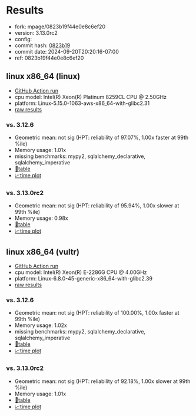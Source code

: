 # Results

- fork: mpage/0823b19f44e0e8c6ef20
- version: 3.13.0rc2
- config: 
- commit hash: [0823b19](https://github.com/mpage/cpython/commit/0823b19)
- commit date: 2024-09-20T20:20:16-07:00
- ref: 0823b19f44e0e8c6ef20

## linux x86_64 (linux)

- [GitHub Action run](https://github.com/facebookexperimental/free-threading-benchmarking/actions/runs/10970084815)
- cpu model: Intel(R) Xeon(R) Platinum 8259CL CPU @ 2.50GHz
- platform: Linux-5.15.0-1063-aws-x86_64-with-glibc2.31
- [raw results](bm-20240920-linux-x86_64-mpage-0823b19f44e0e8c6ef20-3.13.0rc2-0823b19.json)

### vs. 3.12.6

- Geometric mean: not sig (HPT: reliability of 97.07%, 1.00x faster at 99th %ile)
- Memory usage: 1.01x
- missing benchmarks: mypy2, sqlalchemy_declarative, sqlalchemy_imperative
- [📄table](bm-20240920-linux-x86_64-mpage-0823b19f44e0e8c6ef20-3.13.0rc2-0823b19-vs-3.12.6.md)
- [📈time plot](bm-20240920-linux-x86_64-mpage-0823b19f44e0e8c6ef20-3.13.0rc2-0823b19-vs-3.12.6.svg)

### vs. 3.13.0rc2

- Geometric mean: not sig (HPT: reliability of 95.94%, 1.00x slower at 99th %ile)
- Memory usage: 0.98x
- [📄table](bm-20240920-linux-x86_64-mpage-0823b19f44e0e8c6ef20-3.13.0rc2-0823b19-vs-3.13.0rc2.md)
- [📈time plot](bm-20240920-linux-x86_64-mpage-0823b19f44e0e8c6ef20-3.13.0rc2-0823b19-vs-3.13.0rc2.svg)

## linux x86_64 (vultr)

- [GitHub Action run](https://github.com/facebookexperimental/free-threading-benchmarking/actions/runs/10969277897)
- cpu model: Intel(R) Xeon(R) E-2286G CPU @ 4.00GHz
- platform: Linux-6.8.0-45-generic-x86_64-with-glibc2.39
- [raw results](bm-20240920-vultr-x86_64-mpage-0823b19f44e0e8c6ef20-3.13.0rc2-0823b19.json)

### vs. 3.12.6

- Geometric mean: not sig (HPT: reliability of 100.00%, 1.00x faster at 99th %ile)
- Memory usage: 1.02x
- missing benchmarks: mypy2, sqlalchemy_declarative, sqlalchemy_imperative
- [📄table](bm-20240920-vultr-x86_64-mpage-0823b19f44e0e8c6ef20-3.13.0rc2-0823b19-vs-3.12.6.md)
- [📈time plot](bm-20240920-vultr-x86_64-mpage-0823b19f44e0e8c6ef20-3.13.0rc2-0823b19-vs-3.12.6.svg)

### vs. 3.13.0rc2

- Geometric mean: not sig (HPT: reliability of 92.18%, 1.00x slower at 99th %ile)
- Memory usage: 1.01x
- [📄table](bm-20240920-vultr-x86_64-mpage-0823b19f44e0e8c6ef20-3.13.0rc2-0823b19-vs-3.13.0rc2.md)
- [📈time plot](bm-20240920-vultr-x86_64-mpage-0823b19f44e0e8c6ef20-3.13.0rc2-0823b19-vs-3.13.0rc2.svg)

